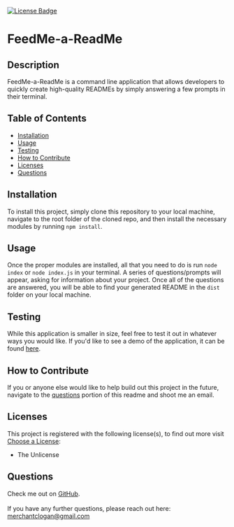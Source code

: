 
[![License Badge](https://img.shields.io/badge/License-Unilicense-blueviolet.svg)](https://shields.io/)

# FeedMe-a-ReadMe


## Description
FeedMe-a-ReadMe is a command line application that allows developers to quickly create high-quality READMEs by simply answering a few prompts in their terminal.


## Table of Contents
  * [Installation](#installation)
  * [Usage](#usage)
  * [Testing](#testing)
  * [How to Contribute](#how-to-contribute)
  * [Licenses](#licenses)
  * [Questions](#questions)


## Installation
To install this project, simply clone this repository to your local machine, navigate to the root folder of the cloned repo, and then install the necessary modules by running `npm install`.


## Usage
Once the proper modules are installed, all that you need to do is run `node index` or `node index.js` in your terminal. A series of questions/prompts will appear, asking for information about your project. Once all of the questions are answered, you will be able to find your generated README in the `dist` folder on your local machine. 


## Testing
While this application is smaller in size, feel free to test it out in whatever ways you would like. If you'd like to see a demo of the application, it can be found [here](https://drive.google.com/file/d/1KCcCPcl9M2OJSjs1uahnG5AqU2VtHM86/view).


## How to Contribute
If you or anyone else would like to help build out this project in the future, navigate to the [questions](#questions) portion of this readme and shoot me an email.


## Licenses
This project is registered with the following license(s), to find out more visit [Choose a License](https://choosealicense.com/licenses):
* The Unlicense


## Questions
Check me out on [GitHub](https://www.github.com/loganmerchant). 
<br>
<br>
If you have any further questions, please reach out here: merchantclogan@gmail.com
  